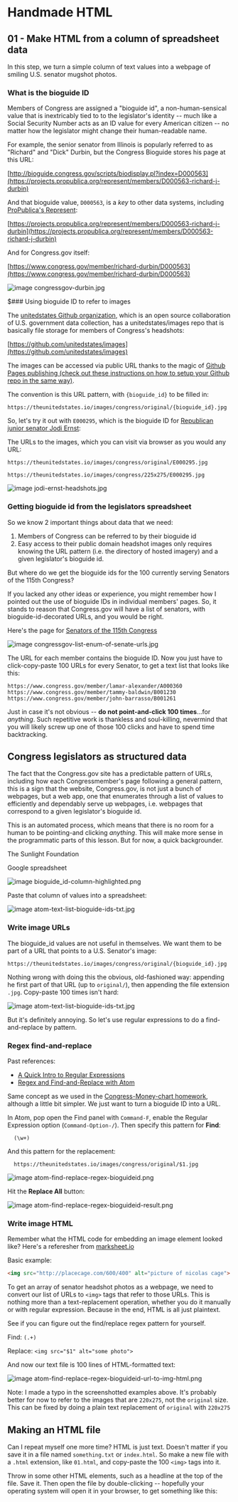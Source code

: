# Handmade HTML



## 01 - Make HTML from a column of spreadsheet data

In this step, we turn a simple column of text values into a webpage of smiling U.S. senator mugshot photos.


### What is the bioguide ID

Members of Congress are assigned a "bioguide id", a non-human-sensical value that is inextricably tied to to the legislator's identity -- much like a Social Security Number acts as an ID value for every American citizen -- no matter how the legislator might change their human-readable name.


For example, the senior senator from Illinois is popularly referred to as "Richard" and "Dick" Durbin, but the Congress Bioguide stores his page at this URL:

[http://bioguide.congress.gov/scripts/biodisplay.pl?index=D000563](https://projects.propublica.org/represent/members/D000563-richard-j-durbin)

And that bioguide value, `D000563`, is a *key* to other data systems, including [ProPublica's Represent](https://projects.propublica.org/represent/):

[https://projects.propublica.org/represent/members/D000563-richard-j-durbin](https://projects.propublica.org/represent/members/D000563-richard-j-durbin)


And for Congress.gov itself:

[https://www.congress.gov/member/richard-durbin/D000563](https://www.congress.gov/member/richard-durbin/D000563)

![image congressgov-durbin.jpg](images/congressgov-durbin.jpg)

$### Using bioguide ID to refer to images

The [unitedstates Github organization](https://github.com/unitedstates/images), which is an open source collaboration of U.S. government data collection, has a unitedstates/images repo that is basically file storage for members of Congress's headshots:

[https://github.com/unitedstates/images](https://github.com/unitedstates/images)

The images can be accessed via public URL thanks to the magic of [Github Pages publishing (check out these instructions on how to setup your Github repo in the same way)](https://help.github.com/articles/configuring-a-publishing-source-for-github-pages/).

The convention is this URL pattern, with `{bioguide_id}` to be filled in:

```
https://theunitedstates.io/images/congress/original/{bioguide_id}.jpg
```

So, let's try it out with `E000295`, which is the bioguide ID for [Republican junior senator Jodi Ernst](https://www.congress.gov/member/joni-ernst/E000295):

The URLs to the images, which you can visit via browser as you would any URL:

```
https://theunitedstates.io/images/congress/original/E000295.jpg

https://theunitedstates.io/images/congress/225x275/E000295.jpg
```
![image jodi-ernst-headshots.jpg](images/jodi-ernst-headshots.jpg)



### Getting bioguide id from the legislators spreadsheet

So we know 2 important things about data that we need:

1. Members of Congress can be referred to by their bioguide id
2. Easy access to their public domain headshot images only requires knowing the URL pattern (i.e. the directory of hosted imagery) and a given legislator's bioguide id.

But where do we get the bioguide ids for the 100 currently serving Senators of the 115th Congress?

If you lacked any other ideas or experience, you might remember how I pointed out the use of bioguide IDs in individual members' pages. So, it stands to reason that Congress.gov will have a list of senators, with bioguide-id-decorated URLs, and you would be right.

Here's the page for [Senators of the 115th Congress](https://www.congress.gov/members?q={%22congress%22:%22115%22,%22chamber%22:%22Senate%22})

![image congressgov-list-enum-of-senate-urls.jpg](images/congressgov-list-enum-of-senate-urls.jpg)


The URL for each member contains the bioguide ID. Now you just have to click-copy-paste 100 URLs for every Senator, to get a text list that looks like this:

```
https://www.congress.gov/member/lamar-alexander/A000360
https://www.congress.gov/member/tammy-baldwin/B001230
https://www.congress.gov/member/john-barrasso/B001261
```

Just in case it's not obvious -- **do not point-and-click 100 times**...for *anything*. Such repetitive work is thankless and soul-killing, nevermind that you will likely screw up one of those 100 clicks and have to spend time backtracking.


## Congress legislators as structured data

The fact that the Congress.gov site has a predictable pattern of URLs, including how each Congressmember's page following a general pattern, this is a sign that the website, Congress.gov, is not just a bunch of webpages, but a web app, one that enumerates through a list of values to efficiently and dependably serve up webpages, i.e. webpages that correspond to a given legislator's bioguide id.

This is an automated process, which means that there is no room for a human to be pointing-and clicking *anything*. This will make more sense in the programmatic parts of this lesson. But for now, a quick backgrounder.

The Sunlight Foundation


Google spreadsheet

![image bioguide_id-column-highlighted.png](images/bioguide_id-column-highlighted.png)


Paste that column of values into a spreadsheet:

![image atom-text-list-bioguide-ids-txt.jpg](images/atom-text-list-bioguide-ids-txt.jpg)


### Write image URLs

The bioguide_id values are not useful in themselves. We want them to be part of a URL that points to a U.S. Senator's image:

```
https://theunitedstates.io/images/congress/original/{bioguide_id}.jpg
```

Nothing wrong with doing this the obvious, old-fashioned way: appending he first part of that URL (up to `original/`), then appending the file extension `.jpg`. Copy-paste 100 times isn't hard:

![image atom-text-list-bioguide-ids-txt.jpg](images/atom-text-list-bioguide-ids-txt.jpg)


But it's definitely annoying. So let's use regular expressions to do a find-and-replace by pattern.

### Regex find-and-replace

Past references:

- [A Quick Intro to Regular Expressions](http://2017.compciv.org/guide/topics/regular-expressions/regex-early-overview.html)
- [Regex and Find-and-Replace with Atom](http://2017.compciv.org/guide/topics/end-user-software/atom/how-to-use-regex-atom.html)

Same concept as we used in the [Congress-Money-chart homework](http://2017.compjour.org/assignments/congress-money-chart.html), although a little bit simpler. We just want to turn a bioguide ID into a URL.

In Atom, pop open the Find panel with `Command-F`, enable the Regular Expression option (`Command-Option-/`). Then specify this pattern for **Find**:

      (\w+)

And this pattern for the replacement:

      https://theunitedstates.io/images/congress/original/$1.jpg


![image atom-find-replace-regex-bioguideid.png](images/atom-find-replace-regex-bioguideid.png)


Hit the **Replace All** button:

![image atom-find-replace-regex-bioguideid-result.png](images/atom-find-replace-regex-bioguideid-result.png)


### Write image HTML

Remember what the HTML code for embedding an image element looked like? Here's a referesher from [marksheet.io](http://marksheet.io/html-images.html)

Basic example:

```html
<img src="http://placecage.com/600/400" alt="picture of nicolas cage">
```

To get an array of senator headshot photos as a webpage, we need to convert our list of URLs to `<img>` tags that refer to those URLs. This is nothing more than a text-replacement operation, whether you do it manually or with regular expression. Because in the end, HTML is all just plaintext.

See if you can figure out the find/replace regex pattern for yourself.

Find: `(.+)`

Replace: `<img src="$1" alt="some photo">`

And now our text file is 100 lines of HTML-formatted text:

![image atom-find-replace-regex-bioguideid-url-to-img-html.png](images/atom-find-replace-regex-bioguideid-url-to-img-html.png)

Note: I made a typo in the screenshotted examples above. It's probably better for now to refer to the images that are `220x275`, not the `original` size. This can be fixed by doing a plain text replacement of `original` with `220x275`



## Making an HTML file

Can I repeat myself one more time? HTML is just text. Doesn't matter if you save it in a file named `something.txt` or `index.html`. So make a new file with a `.html` extension, like `01.html`, and copy-paste the 100 `<img>` tags into it.

Throw in some other HTML elements, such as a headline at the top of the file. Save it. Then open the file by double-clicking -- hopefully your operating system will open it in your browser, to get something like this:
